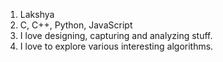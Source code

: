 1. Lakshya
2. C, C++, Python, JavaScript
3. I love designing, capturing and analyzing stuff.
4. I love to explore various interesting algorithms.
